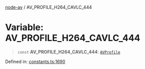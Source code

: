 [node-av](../globals.md) / AV\_PROFILE\_H264\_CAVLC\_444

# Variable: AV\_PROFILE\_H264\_CAVLC\_444

> `const` **AV\_PROFILE\_H264\_CAVLC\_444**: [`AVProfile`](../type-aliases/AVProfile.md)

Defined in: [constants.ts:1690](https://github.com/seydx/av/blob/f8631fc881b394300b1479f511d55cf1c370a87f/src/constants/constants.ts#L1690)
